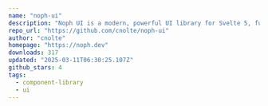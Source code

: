 ```yaml
---
name: "noph-ui"
description: "Noph UI is a modern, powerful UI library for Svelte 5, fully aligned with the Material 3 guidelines. Build stunning, consistent user interfaces with the efficiency and flexibility of Svelte and Google’s Material Design framework."
repo_url: "https://github.com/cnolte/noph-ui"
author: "cnolte"
homepage: "https://noph.dev"
downloads: 317
updated: "2025-03-11T06:30:25.107Z"
github_stars: 4
tags: 
  - component-library
  - ui
---
```

